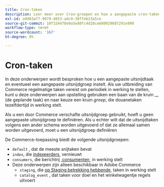 ```yaml
---
title: Cron-taken
description: Leer meer over Cron-groepen en hoe u aangepaste cron-taken kunt maken in Adobe Commerce. Ontdek de geplande taakopstelling en de configuratie van de cron groep.
exl-id: a9d83af7-9979-4653-adc9-30ffeb13a5ce
source-git-commit: 10f324478e9a5e80fc4d28ce680929687291e990
workflow-type: tm+mt
source-wordcount: '167'
ht-degree: 0%

---
```


# Cron-taken

In deze onderwerpen wordt besproken hoe u een aangepaste uitsnijdtaak en eventueel een aangepaste uitsnijdgroep instelt. Als uw uitbreiding van Commerce regelmatige taken vereist om periodiek in werking te stellen, kunt u deze onderwerpen aan opstelling gebruiken een baan van de kruin __ (de geplande taak) en naar keuze een kruin _groep_, die douanetaken tezelfdertijd in werking stelt.

Als u een door Commerce verschafte uitsnijdgroep gebruikt, hoeft u geen aangepaste uitsnijdgroep te definiëren. Als u echter wilt dat de uitsnijdtaken volgens een ander schema worden uitgevoerd of dat ze allemaal samen worden uitgevoerd, moet u een uitsnijdgroep definiëren

De Commerce-toepassing biedt de volgende uitsnijdgroepen:

- `default` , dat de meeste snijtaken bevat
- `index`, die [&#x200B; indexeerders &#x200B;](../cli/manage-indexers.md) vernieuwt
- `consumers`, die berichtrij [&#x200B; consumenten &#x200B;](../cli/start-message-queues.md) in werking stelt
- Deze onderwerpen zijn alleen beschikbaar in Adobe Commerce
   - `staging`, die [&#x200B; op Staging betrekking hebbende &#x200B;](https://experienceleague.adobe.com/nl/docs/commerce-admin/content-design/staging/content-staging) taken in werking stelt
   - `catalog_event` , dat taken voor doel en het winkelwagentje regels uitvoert
